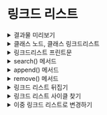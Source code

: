 # 링크드 리스트


<details>
    <summary>결과물 미리보기</summary>
    
```python
class Node:
    def __init__(self, data, link=None):
        self.data = data
        self.link = link

class LinkedList:
    def __init__(self):
        self.head = None

    def append(self, data):
        if not self.head:
            self.head = Node(data)
            return
        current = self.head
        while current.link:
            current = current.link  # move current
        current.link = Node(data)

    def remove(self, target):
        current = self.head
        if self.head.data == target:
            self.head = self.head.link
            current.link = None
            return

        previous = None
        while current:
            if target == current.data:
                previous.link = current.link
                current.link = None
            previous = current
            current = current.link

    def search(self, target):
        current = self.head
        while current:  # bug fix
            if target == current.data:
                return f"{target}을(를) 찾았습니다!"
            else:
                current = current.link
        return  f"{target}은(는) 링크드 리스트 안에 존재하지 않습니다."

    def __str__(self):
        current = self.head
        result = ""
        while current is not None:
            result = result + f"{current.data} -> "
            current = current.link
        return result + "END"
```
부분부분 나눠서 이해해보자.
</details>






<details>
    <summary>클래스 노드, 클래스 링크드리스트</summary>
    
```python
class Node:
    def __init__(self, data, link=None):
        self.data = data
        self.link = link

class LinkedList:
    def __init__(self):
        self.head = None
```
노드는 링크와 데이터로 구성된다. 데이터는 필수 입력값, link는 기본값 None이다. 링크드리스트는 자신 헤드의 데이터를 None으로 입력하는 것으로 자기 자신을 정의하고 생성한다.
</details>





<details>
    <summary>링크드리스트 프린트문</summary>
    
```python
    def __str__(self):
        current = self.head
        result = ""
        while current is not None:
            result = result + f"{current.data} -> "
            current = current.link
        return result + "END"
```
자신의 헤드를 current가 가리킨다. 결과 문자열은 파이썬 문법에 따라 덧셈 부호로 문자열을 붙인다. current가 None일때까지, result에 현재 데이터를 서식에 따라 추가한 후 current에 currnnt.link가 대입되며 계속해서 노드를 가리킨다. 이러한 반복문이 끝난 후 "END"가 붙여지는 부가기능도 있다.
</details>








<details>
    <summary>search() 메서드</summary>
    
```python
    def search(self, target):
        current = self.head
        while current: 
            if target == current.data:
                return f"{target}을(를) 찾았습니다!"
            else:
                current = current.link
        return  f"{target}은(는) 링크드 리스트 안에 존재하지 않습니다."
```
head부터 시작된 current가 있을 동안, 다시 말해 current가 가리키는 노드가 정의되어 있을 동안, current(노드)의 자식 관계인 current.data와 찾을 값(targer)을 비교한다. 틀릴 경우 current는 link에 연결된 가 다음 노드로 넘어가 같은 작업을 반복한다. 반복문 전체를 다 돌을 동안 찾지 못한 채 반복문이 끝난다면, 찾지 못했다는 안내 메세지를 띄어준다.
</details>








<details>
    <summary>append() 메서드</summary>
    
```python
    def append(self, data):
        if not self.head:
            self.head = Node(data)
            return
        current = self.head
        while current.link:
            current = current.link  
        current.link = Node(data)
```
self.head가 없으면 붙이고, 있을 경우 다음에 따른다 : current.link가 있을 동안 current=current.link로 한 칸 씩 넘어가며 current를 제일 마지막으로 몰은 후, 그러한 current의 link에 data를 입력받아 생성된 Node를 연결한다.
</details>










<details>
    <summary>remove() 메서드</summary>
    
```python
    def remove(self, target):
        current = self.head
        if self.head.data == target:
            self.head = self.head.link
            current.link = None
            return

        previous = None
        while current:
            if target == current.data:
                previous.link = current.link
                current.link = None
            previous = current
            current = current.link
```
head에 target이 있을 경우, 먼저 head를 기존 head의 link로 옮겨준 후 여전히 그 앞을 가리키고 있는 current가 가리키는 연결을 끊는다. current 변수는 garvage collecter에 의해 자동으로 사라진다. 다음 변수 하나를 while문 밖에 선언 후, current가 있을 동안 다음을 수행한다 : previous를 current와 같은 대상을 가리키게 한 후 current가 한 칸 앞으로 가는 (링크를 타는) 행위를 target != current.data일 동안 반복하며, 만약 그렇지 않다면 current의 연결을 모두 끊어 삭제하기 위해 current의 link를 previous의 것으로 넘겨줘 기존의 previous.lonk에게 가리킴 받고 있던 것을 본인의 link로 대체하여 가리킴 받는 것을 끊은 후 본인이 가르키는 것을 None으로 하여 링크드리스트에 이상 없이 잘 제외되어있는 상황에서 가비지 컬렉터에 의해 target이 삭제됨. 
</details>






<details>
    <summary>링크드 리스트 뒤집기</summary>
    
```python
-------
```
-----
</details>





<details>
    <summary>링크드 리스트 사이클 찾기</summary>
    
```python
-------
```
-----
</details>






<details>
    <summary>이중 링크드 리스트로 변경하기</summary>
    
```python
-------
```
이중 링크드 리스트의 기능 구현은 다음 주차에서 계속.
</details>
